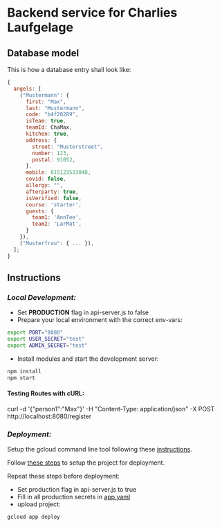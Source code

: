 # Backend service for Charlies Laufgelage

## Database model

This is how a database entry shall look like:

```js
{
  angels: [
    ("Mustermann": {
      first: "Max",
      last: "Mustermann",
      code: "b4f20289",
      isTeam: true,
      teamId: ChaMax,
      kitchen: true,
      address: {
        street: "Musterstreet",
        number: 123,
        postal: 91052,
      },
      mobile: 015123533048,
      covid: false,
      allergy: "",
      afterparty: true,
      isVerified: false,
      course: 'starter',
      guests: {
        team1: 'AnnTee',
        team2: 'LarMat',
      }
    }),
    ("Musterfrau": { ... }),
  ];
}
```

## Instructions

### _Local Development:_

- Set **PRODUCTION** flag in api-server.js to false
- Prepare your local environment with the correct env-vars:

```sh
export PORT="8080"
export USER_SECRET="test"
export ADMIN_SECRET="test"
```

- Install modules and start the development server:

```sh
npm install
npm start
```

#### Testing Routes with cURL:

curl -d '{"person1":"Max"}' -H "Content-Type: application/json" -X POST http://localhost:8080/register

### _Deployment:_

Setup the gcloud command line tool following these [instructions](https://cloud.google.com/functions/docs/quickstart).

Follow [these steps](https://cloud.google.com/appengine/docs/standard/nodejs/building-app/deploying-web-service) to setup the project for deployment.

Repeat these steps before deployment:

- Set production flag in api-server.js to true
- Fill in all production secrets in [app.yaml](app.yaml)
- upload project:

```sh
gcloud app deploy
```
